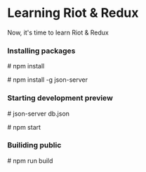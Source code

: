 # Learning Riot & Redux
Now, it's time to learn Riot & Redux

### Installing packages

\# npm install

\# npm install -g json-server

### Starting development preview

\# json-server db.json

\# npm start

### Builiding public

\# npm run build
